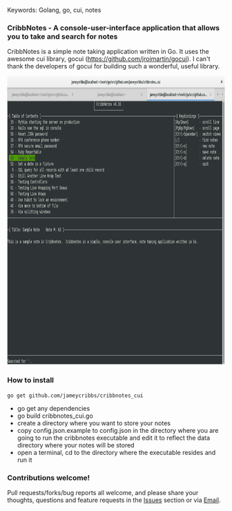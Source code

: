 Keywords: Golang, go, cui, notes

### CribbNotes - A console-user-interface application that allows you to take and search for notes

CribbNotes is a simple note taking application written in Go.  It uses the awesome cui library, gocui (https://github.com/jroimartin/gocui).  I can't thank the developers of gocui for building such a wonderful, useful library.

<p align="center">
  <img src="cribbnotes_cui.png" width="890" height="668" alt="CribbNotes Example App" />
</p>

### How to install

~~~
go get github.com/jameycribbs/cribbnotes_cui
~~~

- go get any dependencies
- go build cribbnotes_cui.go
- create a directory where you want to store your notes
- copy config.json.example to config.json in the directory where you are going to run the cribbnotes executable and edit it to reflect the data directory where your notes will be stored
- open a terminal, cd to the directory where the executable resides and run it


### Contributions welcome!

Pull requests/forks/bug reports all welcome, and please share your thoughts, questions and feature requests in the [Issues] section or via [Email].

[Email]: mailto:jamey.cribbs@gmail.com
[Issues]: https://github.com/jameycribbs/cribbnotes_cui/issues


